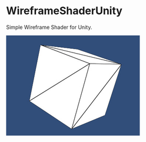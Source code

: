 WireframeShaderUnity
====================
Simple Wireframe Shader for Unity.

[![Demo](Img/Wireframe.jpg)](http://nobnak.github.io/SceneSamples/WireframeShader/WireframeShader.html)
